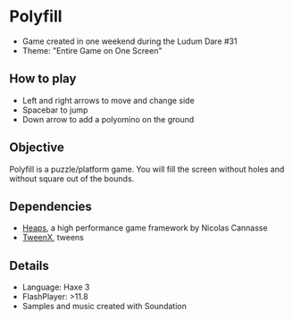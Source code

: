 Polyfill
===

* Game created in one weekend during the Ludum Dare #31
* Theme: "Entire Game on One Screen"


How to play
---
* Left and right arrows to move and change side
* Spacebar to jump
* Down arrow to add a polyomino on the ground


Objective
---
Polyfill is a puzzle/platform game.
You will fill the screen without holes and without square out of the bounds.


Dependencies
---

* [Heaps](https://github.com/ncannasse/heaps), a high performance game framework by Nicolas Cannasse
* [TweenX](http://tweenx.spheresofa.net/en.html), tweens

	
Details
---

* Language: Haxe 3
* FlashPlayer: >11.8
* Samples and music created with Soundation
 